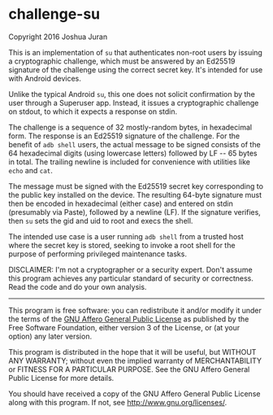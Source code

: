 challenge-su
============

Copyright 2016 Joshua Juran

This is an implementation of `su` that authenticates non-root users by
issuing a cryptographic challenge, which must be answered by an Ed25519
signature of the challenge using the correct secret key.  It's intended
for use with Android devices.

Unlike the typical Android `su`, this one does not solicit confirmation
by the user through a Superuser app.  Instead, it issues a cryptographic
challenge on stdout, to which it expects a response on stdin.

The challenge is a sequence of 32 mostly-random bytes, in hexadecimal
form.  The response is an Ed25519 signature of the challenge.  For the
benefit of `adb shell` users, the actual message to be signed consists
of the 64 hexadecimal digits (using lowercase letters) followed by LF --
65 bytes in total.  The trailing newline is included for convenience
with utilities like `echo` and `cat`.

The message must be signed with the Ed25519 secret key corresponding to
the public key installed on the device.  The resulting 64-byte signature
must then be encoded in hexadecimal (either case) and entered on stdin
(presumably via Paste), followed by a newline (LF).  If the signature
verifies, then `su` sets the gid and uid to root and execs the shell.

The intended use case is a user running `adb shell` from a trusted host
where the secret key is stored, seeking to invoke a root shell for the
purpose of performing privileged maintenance tasks.

DISCLAIMER:  I'm not a cryptographer or a security expert.  Don't assume
this program achieves any particular standard of security or correctness.
Read the code and do your own analysis.

----

This program is free software: you can redistribute it and/or modify
it under the terms of the [GNU Affero General Public License][AGPL] as published by
the Free Software Foundation, either version 3 of the License, or
(at your option) any later version.

This program is distributed in the hope that it will be useful,
but WITHOUT ANY WARRANTY; without even the implied warranty of
MERCHANTABILITY or FITNESS FOR A PARTICULAR PURPOSE.  See the
GNU Affero General Public License for more details.

You should have received a copy of the GNU Affero General Public License
along with this program.  If not, see <http://www.gnu.org/licenses/>.

[AGPL]:  <AGPL-3.0.txt>
